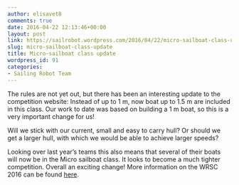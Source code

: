 ```yaml
---
author: elisavet8
comments: true
date: 2016-04-22 12:13:46+00:00
layout: post
link: https://sailrobot.wordpress.com/2016/04/22/micro-sailboat-class-update/
slug: micro-sailboat-class-update
title: Micro-sailboat class update
wordpress_id: 91
categories:
- Sailing Robot Team
---
```


The rules are not yet out, but there has been an interesting update to the competition website: Instead of up to 1 m, now boat up to 1.5 m are included in this class. Our work to date was based on building a 1 m boat, so this is a very important change for us! 

Will we stick with our current, small and easy to carry hull? Or should we get a larger hull, with which we would be able to achieve larger speeds?

Looking over last year’s teams this also means that several of their boats will now be in the Micro sailboat class. It looks to become a much tighter competition. Overall an exciting change!
More information on the WRSC 2016 can be found [here](https://web.fe.up.pt/~jca/wrsc2016.com/competition.html). 
